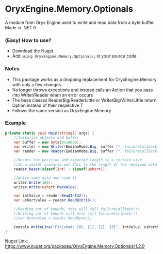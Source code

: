 # OryxEngine.Memory.Optionals
A module from Oryx Engine used to write and read data from a byte buffer.
Made in .NET 9.

### (Easy) How to use?
- Download the Nuget
- Add `using OryxEngine.Memory.Optionals;` in your source code

### Notes
- This package works as a dropping replacement for OryxEngine.Memory with only a few changes
- No longer throws exceptions and instead calls an Action that you pass into Writer/Reader when an error occurs 
- The base classes ReaderBig/ReaderLittle or WriterBig/WriterLittle return Option<T> instead of their respective T 
- Follows the same version as OryxEngine.Memory

### Example

```c#
private static void Main(string[] args) {    
    //Initalize objects and buffer
    var buffer = new byte[0x10000];
    var writer = new Writer(EndianMode.Big, buffer /*, failureCallback */);
    var reader = new Reader(EndianMode.Big, buffer /*, failureCallback */);

    //Resets the position and expected length to a certain size
    //In a socket scenario set this to the length of the received data
    reader.Reset(sizeof(int) + sizeof(ushort));

    //Write some data and read it
    writer.Write(100);
    writer.Write(ushort.MaxValue);

    var intValue = reader.ReadInt32();
    var ushortValue = reader.ReadUInt16();

    //Reading out of bounds, this will call failureCallback!!!
    //Writing out of bounds will also call failureCallback!!!
    //var byteValue = reader.ReadByte();

    Console.WriteLine("Finished: {0}, {1}, {2}, {3}", intValue, ushortValue, reader.Position, reader.Buffer.Length);
}

``` 

Nuget Link: https://www.nuget.org/packages/OryxEngine.Memory.Optionals/1.2.0
